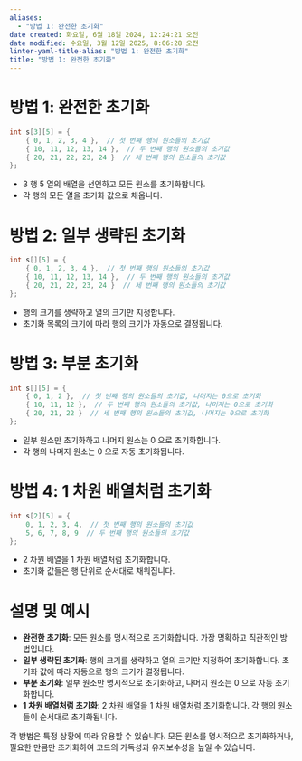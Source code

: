 ```yaml
---
aliases:
  - "방법 1: 완전한 초기화"
date created: 화요일, 6월 18일 2024, 12:24:21 오전
date modified: 수요일, 3월 12일 2025, 8:06:28 오전
linter-yaml-title-alias: "방법 1: 완전한 초기화"
title: "방법 1: 완전한 초기화"
---
```


# 방법 1: 완전한 초기화

```c
int s[3][5] = {
    { 0, 1, 2, 3, 4 },  // 첫 번째 행의 원소들의 초기값
    { 10, 11, 12, 13, 14 },  // 두 번째 행의 원소들의 초기값
    { 20, 21, 22, 23, 24 }  // 세 번째 행의 원소들의 초기값
};
```

- 3 행 5 열의 배열을 선언하고 모든 원소를 초기화합니다.
- 각 행의 모든 열을 초기화 값으로 채웁니다.

# 방법 2: 일부 생략된 초기화

```c
int s[][5] = {
    { 0, 1, 2, 3, 4 },  // 첫 번째 행의 원소들의 초기값
    { 10, 11, 12, 13, 14 },  // 두 번째 행의 원소들의 초기값
    { 20, 21, 22, 23, 24 }  // 세 번째 행의 원소들의 초기값
};
```

- 행의 크기를 생략하고 열의 크기만 지정합니다.
- 초기화 목록의 크기에 따라 행의 크기가 자동으로 결정됩니다.

# 방법 3: 부분 초기화

```c
int s[][5] = {
    { 0, 1, 2 },  // 첫 번째 행의 원소들의 초기값, 나머지는 0으로 초기화
    { 10, 11, 12 },  // 두 번째 행의 원소들의 초기값, 나머지는 0으로 초기화
    { 20, 21, 22 }  // 세 번째 행의 원소들의 초기값, 나머지는 0으로 초기화
};
```

- 일부 원소만 초기화하고 나머지 원소는 0 으로 초기화합니다.
- 각 행의 나머지 원소는 0 으로 자동 초기화됩니다.

# 방법 4: 1 차원 배열처럼 초기화

```c
int s[2][5] = {
    0, 1, 2, 3, 4,  // 첫 번째 행의 원소들의 초기값
    5, 6, 7, 8, 9  // 두 번째 행의 원소들의 초기값
};
```

- 2 차원 배열을 1 차원 배열처럼 초기화합니다.
- 초기화 값들은 행 단위로 순서대로 채워집니다.

# 설명 및 예시

- **완전한 초기화**: 모든 원소를 명시적으로 초기화합니다. 가장 명확하고 직관적인 방법입니다.
- **일부 생략된 초기화**: 행의 크기를 생략하고 열의 크기만 지정하여 초기화합니다. 초기화 값에 따라 자동으로 행의 크기가 결정됩니다.
- **부분 초기화**: 일부 원소만 명시적으로 초기화하고, 나머지 원소는 0 으로 자동 초기화합니다.
- **1 차원 배열처럼 초기화**: 2 차원 배열을 1 차원 배열처럼 초기화합니다. 각 행의 원소들이 순서대로 초기화됩니다.

각 방법은 특정 상황에 따라 유용할 수 있습니다. 모든 원소를 명시적으로 초기화하거나, 필요한 만큼만 초기화하여 코드의 가독성과 유지보수성을 높일 수 있습니다.
